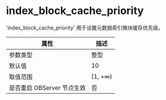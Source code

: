 # index_block_cache_priority

'index_block_cache_priority' 用于设置元数据索引微块缓存优先级。

| **属性** | **描述** |
| --- | --- |
| 参数类型 | 整型 |
| 默认值 | 10 |
| 取值范围 | [1, +∞) |
| 是否重启 OBServer 节点生效 | 否 |
